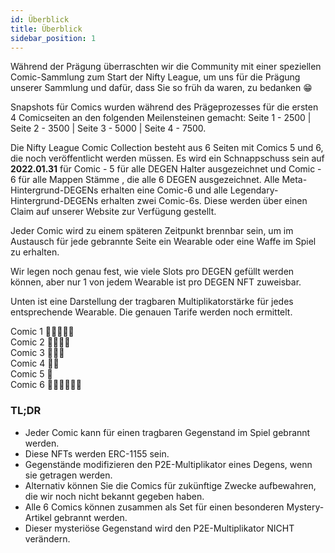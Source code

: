 ```yaml
---
id: Überblick
title: Überblick
sidebar_position: 1
---
```


Während der Prägung überraschten wir die Community mit einer speziellen Comic-Sammlung zum Start der Nifty League, um uns für die Prägung unserer Sammlung und dafür, dass Sie so früh da waren, zu bedanken 😁

Snapshots für Comics wurden während des Prägeprozesses für die ersten 4 Comicseiten an den folgenden Meilensteinen gemacht: Seite 1 - 2500 | Seite 2 - 3500 | Seite 3 - 5000 | Seite 4 - 7500.

Die Nifty League Comic Collection besteht aus 6 Seiten mit Comics 5 und 6, die noch veröffentlicht werden müssen. Es wird ein Schnappschuss sein auf **2022.01.31** für Comic - 5 für alle DEGEN Halter ausgezeichnet und Comic - 6 für alle Mappen Stämme , die alle 6 DEGEN ausgezeichnet. Alle Meta-Hintergrund-DEGENs erhalten eine Comic-6 und alle Legendary-Hintergrund-DEGENs erhalten zwei Comic-6s. Diese werden über einen Claim auf unserer Website zur Verfügung gestellt.

Jeder Comic wird zu einem späteren Zeitpunkt brennbar sein, um im Austausch für jede gebrannte Seite ein Wearable oder eine Waffe im Spiel zu erhalten.

Wir legen noch genau fest, wie viele Slots pro DEGEN gefüllt werden können, aber nur 1 von jedem Wearable ist pro DEGEN NFT zuweisbar.

Unten ist eine Darstellung der tragbaren Multiplikatorstärke für jedes entsprechende Wearable. Die genauen Tarife werden noch ermittelt.

Comic 1 💪💪💪💪💪  
Comic 2 💪💪💪💪  
Comic 3 💪💪💪  
Comic 4 💪💪  
Comic 5 💪  
Comic 6 💪💪💪💪💪💪

### TL;DR

- Jeder Comic kann für einen tragbaren Gegenstand im Spiel gebrannt werden.
- Diese NFTs werden ERC-1155 sein.
- Gegenstände modifizieren den P2E-Multiplikator eines Degens, wenn sie getragen werden.
- Alternativ können Sie die Comics für zukünftige Zwecke aufbewahren, die wir noch nicht bekannt gegeben haben.
- Alle 6 Comics können zusammen als Set für einen besonderen Mystery-Artikel gebrannt werden.
- Dieser mysteriöse Gegenstand wird den P2E-Multiplikator NICHT verändern.

